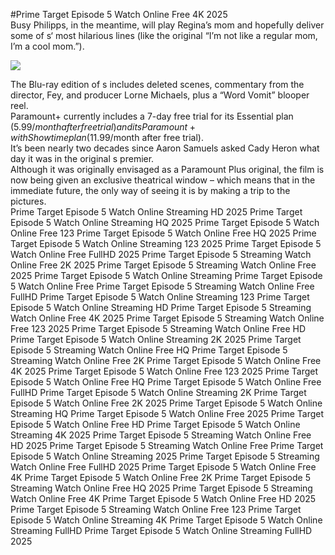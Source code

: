#Prime Target Episode 5 Watch Online Free 4K 2025  
Busy Philipps, in the meantime, will play Regina’s mom and hopefully deliver some of s‘ most hilarious lines (like the original “I’m not like a regular mom, I’m a cool mom.”).  
  
[![](https://i.imgur.com/qSNzIqt.png)](https://movie.rssnews.media/fVTfeVtKc.php)  
  
The Blu-ray edition of s includes deleted scenes, commentary from the director, Fey, and producer Lorne Michaels, plus a “Word Vomit” blooper reel.  
Paramount+ currently includes a 7-day free trial for its Essential plan ($5.99/month after free trial) and its Paramount+ with Showtime plan ($11.99/month after free trial).  
It’s been nearly two decades since Aaron Samuels asked Cady Heron what day it was in the original s premier.  
Although it was originally envisaged as a Paramount Plus original, the film is now being given an exclusive theatrical window – which means that in the immediate future, the only way of seeing it is by making a trip to the pictures.  
Prime Target Episode 5 Watch Online Streaming HD 2025
Prime Target Episode 5 Watch Online Streaming HQ 2025
Prime Target Episode 5 Watch Online Free 123
Prime Target Episode 5 Watch Online Free HQ 2025
Prime Target Episode 5 Watch Online Streaming 123 2025
Prime Target Episode 5 Watch Online Free FullHD 2025
Prime Target Episode 5 Streaming Watch Online Free 2K 2025
Prime Target Episode 5 Streaming Watch Online Free 2025
Prime Target Episode 5 Watch Online Streaming
Prime Target Episode 5 Watch Online Free
Prime Target Episode 5 Streaming Watch Online Free FullHD
Prime Target Episode 5 Watch Online Streaming 123
Prime Target Episode 5 Watch Online Streaming HD
Prime Target Episode 5 Streaming Watch Online Free 4K 2025
Prime Target Episode 5 Streaming Watch Online Free 123 2025
Prime Target Episode 5 Streaming Watch Online Free HD
Prime Target Episode 5 Watch Online Streaming 2K 2025
Prime Target Episode 5 Streaming Watch Online Free HQ
Prime Target Episode 5 Streaming Watch Online Free 2K
Prime Target Episode 5 Watch Online Free 4K 2025
Prime Target Episode 5 Watch Online Free 123 2025
Prime Target Episode 5 Watch Online Free HQ
Prime Target Episode 5 Watch Online Free FullHD
Prime Target Episode 5 Watch Online Streaming 2K
Prime Target Episode 5 Watch Online Free 2K 2025
Prime Target Episode 5 Watch Online Streaming HQ
Prime Target Episode 5 Watch Online Free 2025
Prime Target Episode 5 Watch Online Free HD
Prime Target Episode 5 Watch Online Streaming 4K 2025
Prime Target Episode 5 Streaming Watch Online Free HD 2025
Prime Target Episode 5 Streaming Watch Online Free
Prime Target Episode 5 Watch Online Streaming 2025
Prime Target Episode 5 Streaming Watch Online Free FullHD 2025
Prime Target Episode 5 Watch Online Free 4K
Prime Target Episode 5 Watch Online Free 2K
Prime Target Episode 5 Streaming Watch Online Free HQ 2025
Prime Target Episode 5 Streaming Watch Online Free 4K
Prime Target Episode 5 Watch Online Free HD 2025
Prime Target Episode 5 Streaming Watch Online Free 123
Prime Target Episode 5 Watch Online Streaming 4K
Prime Target Episode 5 Watch Online Streaming FullHD
Prime Target Episode 5 Watch Online Streaming FullHD 2025